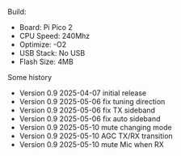 Build:
 * Board: Pi Pico 2
 * CPU Speed: 240Mhz
 * Optimize: -O2
 * USB Stack: No USB
 * Flash Size: 4MB

Some history
 * Version 0.9 2025-04-07 initial release
 * Version 0.9 2025-05-06 fix tuning direction
 * Version 0.9 2025-05-06 fix TX sideband
 * Version 0.9 2025-05-06 fix auto sideband
 * Version 0.9 2025-05-10 mute changing mode
 * Version 0.9 2025-05-10 AGC TX/RX transition
 * Version 0.9 2025-05-10 mute Mic when RX
